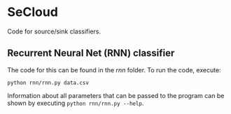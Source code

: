 # SeCloud
Code for source/sink classifiers.

## Recurrent Neural Net (RNN) classifier
The code for this can be found in the _rnn_ folder. To run the code, execute:
```
python rnn/rnn.py data.csv
```

Information about all parameters that can be passed to the program can be shown by executing `python rnn/rnn.py --help`.
